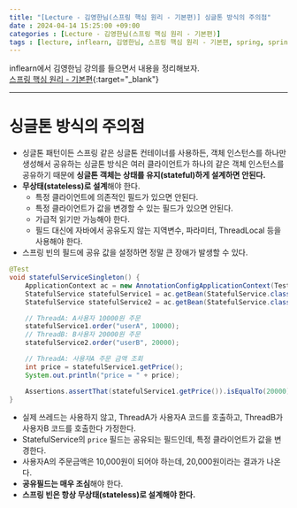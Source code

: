 ```yaml
---
title: "[Lecture - 김영한님(스프링 핵심 원리 - 기본편)] 싱글톤 방식의 주의점"
date : 2024-04-14 15:25:00 +09:00
categories : [Lecture - 김영한님(스프링 핵심 원리 - 기본편)]
tags : [lecture, inflearn, 김영한님, 스프링 핵심 원리 - 기본편, spring, spring boot, singleton]
---
```


inflearn에서 김영한님 강의를 들으면서 내용을 정리해보자.   
[스프링 핵심 원리 - 기본편](https://www.inflearn.com/course/%EC%8A%A4%ED%94%84%EB%A7%81-%ED%95%B5%EC%8B%AC-%EC%9B%90%EB%A6%AC-%EA%B8%B0%EB%B3%B8%ED%8E%B8){:target="_blank"}

---

# 싱글톤 방식의 주의점
* 싱글톤 패턴이든 스프링 같은 싱글톤 컨테이너를 사용하든, 객체 인스턴스를 하나만 생성해서 공유하는 싱글톤 방식은 여러 클라이언트가 하나의 같은 객체 인스턴스를 공유하기 때문에 **싱글톤 객체는 상태를 유지(stateful)하게 설계하면 안된다.**
* **무상태(stateless)로 설계**해야 한다.
  * 특정 클라이언트에 의존적인 필드가 있으면 안된다.
  * 특정 클라이언트가 값을 변경할 수 있는 필드가 있으면 안된다.
  * 가급적 읽기만 가능해야 한다.
  * 필드 대신에 자바에서 공유도지 않는 지역변수, 파라미터, ThreadLocal 등을 사용해야 한다.
* 스프링 빈의 필드에 공유 값을 설정하면 정말 큰 장애가 발생할 수 있다.

```java
@Test
void statefulServiceSingleton() {
    ApplicationContext ac = new AnnotationConfigApplicationContext(TestConfig.class);
    StatefulService statefulService1 = ac.getBean(StatefulService.class);
    StatefulService statefulService2 = ac.getBean(StatefulService.class);

    // ThreadA: A사용자 10000원 주문
    statefulService1.order("userA", 10000);
    // ThreadB: B사용자 20000원 주문
    statefulService2.order("userB", 20000);

    // ThreadA: 사용자A 주문 금액 조회
    int price = statefulService1.getPrice();
    System.out.println("price = " + price);

    Assertions.assertThat(statefulService1.getPrice()).isEqualTo(20000);
}
```

* 실제 쓰레드는 사용하지 않고, ThreadA가 사용자A 코드를 호출하고, ThreadB가 사용자B 코드를 호출한다 가정한다.
* StatefulService의 `price` 필드는 공유되는 필드인데, 특정 클라이언트가 값을 변경한다.
* 사용자A의 주문금액은 10,000원이 되어야 하는데, 20,000원이라는 결과가 나온다.
* **공유필드는 매우 조심**해야 한다.
* **스프링 빈은 항상 무상태(stateless)로 설계해야 한다.**
